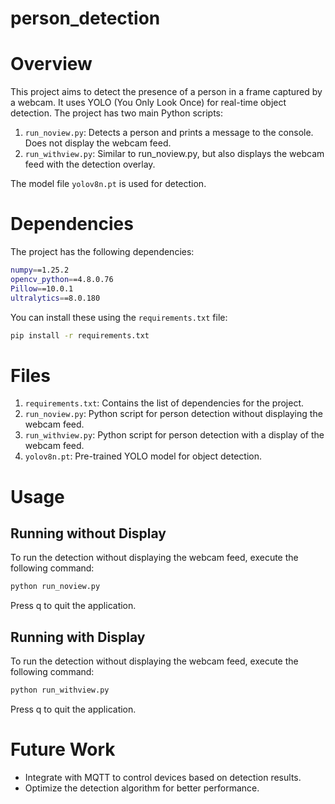 # person_detection

# Overview

This project aims to detect the presence of a person in a frame captured by a webcam. It uses YOLO (You Only Look Once) for real-time object detection. The project has two main Python scripts:

1. `run_noview.py`: Detects a person and prints a message to the console. Does not display the webcam feed.
2. `run_withview.py`: Similar to run_noview.py, but also displays the webcam feed with the detection overlay.
   
The model file `yolov8n.pt` is used for detection.

# Dependencies

The project has the following dependencies:
```bash
numpy==1.25.2
opencv_python==4.8.0.76
Pillow==10.0.1
ultralytics==8.0.180
```
You can install these using the `requirements.txt` file:
```bash
pip install -r requirements.txt
```
# Files

1. `requirements.txt`: Contains the list of dependencies for the project.
2. `run_noview.py`: Python script for person detection without displaying the webcam feed.
3. `run_withview.py`: Python script for person detection with a display of the webcam feed.
4. `yolov8n.pt`: Pre-trained YOLO model for object detection.

# Usage

## Running without Display
To run the detection without displaying the webcam feed, execute the following command:  
```bash
python run_noview.py
```
Press q to quit the application.

## Running with Display
To run the detection without displaying the webcam feed, execute the following command:  
```bash
python run_withview.py
```
Press q to quit the application.  

# Future Work

- Integrate with MQTT to control devices based on detection results.
- Optimize the detection algorithm for better performance.
